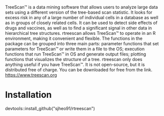 TreeScan™ is a data mining software that allows users to analyze large data sets using a different version of the tree-based scan statistic. It looks for excess risk in any of a large number of individual cells in a database as well as in groups of closely related cells. It can be used to detect side effects of drugs and vaccines, as well as to find a significant signal in other data in hierarchical tree structures. 
rtreescan allows TreeScan™ to operate in an R environment, making it convenient and flexible. The functions in the package can be grouped into three main parts: parameter functions that set parameters for TreeScan™ or write them in a file to the OS; execution functions that run TreeScan™ in OS and generate output files; plotting functions that visualizes the structure of a tree.
rtreescan only does anything useful if you have TreeScan™. It is not open-source, but it is distributed free of charge. You can be downloaded for free from the link. <https://www.treescan.org>

# Installation
devtools::install_github("sjheo91/rtreescan")
